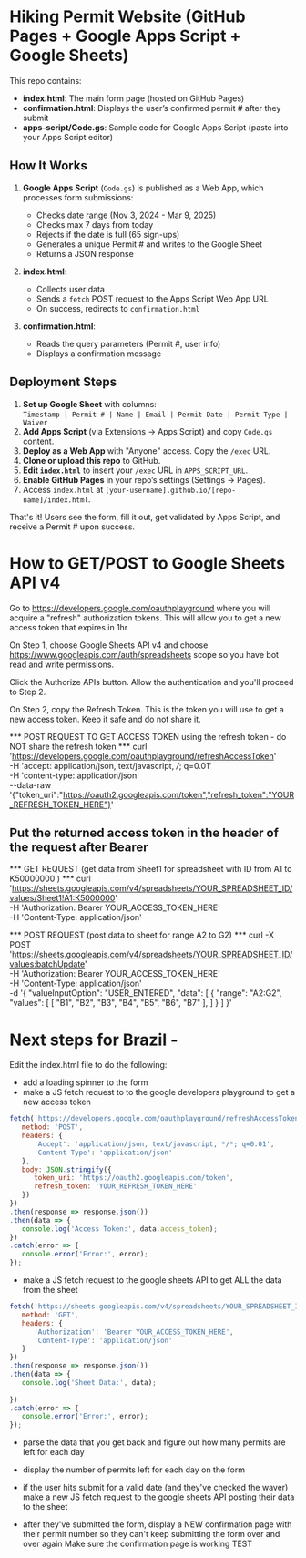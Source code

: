 # Hiking Permit Website (GitHub Pages + Google Apps Script + Google Sheets)

This repo contains:

- **index.html**: The main form page (hosted on GitHub Pages)  
- **confirmation.html**: Displays the user’s confirmed permit # after they submit  
- **apps-script/Code.gs**: Sample code for Google Apps Script (paste into your Apps Script editor)

## How It Works

1. **Google Apps Script** (`Code.gs`) is published as a Web App, which processes form submissions:
   - Checks date range (Nov 3, 2024 - Mar 9, 2025)
   - Checks max 7 days from today
   - Rejects if the date is full (65 sign-ups)
   - Generates a unique Permit # and writes to the Google Sheet
   - Returns a JSON response

2. **index.html**:
   - Collects user data
   - Sends a `fetch` POST request to the Apps Script Web App URL
   - On success, redirects to `confirmation.html`

3. **confirmation.html**:
   - Reads the query parameters (Permit #, user info)
   - Displays a confirmation message

## Deployment Steps

1. **Set up Google Sheet** with columns:  
   `Timestamp | Permit # | Name | Email | Permit Date | Permit Type | Waiver`
2. **Add Apps Script** (via Extensions → Apps Script) and copy `Code.gs` content.  
3. **Deploy as a Web App** with "Anyone" access. Copy the `/exec` URL.  
4. **Clone or upload this repo** to GitHub.  
5. **Edit `index.html`** to insert your `/exec` URL in `APPS_SCRIPT_URL`.  
6. **Enable GitHub Pages** in your repo’s settings (Settings → Pages).  
7. Access `index.html` at `[your-username].github.io/[repo-name]/index.html`.

That's it! Users see the form, fill it out, get validated by Apps Script, and receive a Permit # upon success.



# How to GET/POST to Google Sheets API v4
Go to https://developers.google.com/oauthplayground where you will acquire a "refresh" authorization tokens. This will allow you to get a new access token that expires in 1hr

On Step 1, choose Google Sheets API v4 and choose https://www.googleapis.com/auth/spreadsheets scope so you have bot read and write permissions.

Click the Authorize APIs button. Allow the authentication and you'll proceed to Step 2.

On Step 2, copy the Refresh Token. This is the token you will use to get a new access token. Keep it safe and do not share it.

*** POST REQUEST TO GET ACCESS TOKEN using the refresh token - do NOT share the refresh token ***
curl 'https://developers.google.com/oauthplayground/refreshAccessToken' \
  -H 'accept: application/json, text/javascript, */*; q=0.01' \
  -H 'content-type: application/json' \
  --data-raw '{"token_uri":"https://oauth2.googleapis.com/token","refresh_token":"YOUR_REFRESH_TOKEN_HERE"}'

## Put the returned access token in the header of the request after Bearer 

*** GET REQUEST (get data from Sheet1 for spreadsheet with ID from A1 to K50000000 ) ***
curl \
  'https://sheets.googleapis.com/v4/spreadsheets/YOUR_SPREADSHEET_ID/values/Sheet1!A1:K5000000' \
  -H 'Authorization: Bearer YOUR_ACCESS_TOKEN_HERE' \
  -H 'Content-Type: application/json' 
  

*** POST REQUEST (post data to sheet for range A2 to G2) ***
curl -X POST \
  'https://sheets.googleapis.com/v4/spreadsheets/YOUR_SPREADSHEET_ID/values:batchUpdate' \
  -H 'Authorization: Bearer YOUR_ACCESS_TOKEN_HERE' \
  -H 'Content-Type: application/json' \
  -d '{
  "valueInputOption": "USER_ENTERED",
  "data": [
    {
      "range": "A2:G2",
      "values": [
        [
          "B1", "B2", "B3", "B4", "B5", "B6", "B7"
        ],
      ]
    }
  ]
}'



# Next steps for Brazil - 
Edit the index.html file to do the following:
   - add a loading spinner to the form 
   - make a JS fetch request to to the google developers playground to get a new access token 

   ```javascript
   fetch('https://developers.google.com/oauthplayground/refreshAccessToken', {
      method: 'POST',
      headers: {
         'Accept': 'application/json, text/javascript, */*; q=0.01',
         'Content-Type': 'application/json'
      },
      body: JSON.stringify({
         token_uri: 'https://oauth2.googleapis.com/token',
         refresh_token: 'YOUR_REFRESH_TOKEN_HERE'
      })
   })
   .then(response => response.json())
   .then(data => {
      console.log('Access Token:', data.access_token);
   })
   .catch(error => {
      console.error('Error:', error);
   });
   ```

   - make a JS fetch request to the google sheets API to get ALL the data from the sheet

   ```javascript
   fetch('https://sheets.googleapis.com/v4/spreadsheets/YOUR_SPREADSHEET_ID/values/Sheet1!A1:K5000000', {
      method: 'GET',
      headers: {
         'Authorization': 'Bearer YOUR_ACCESS_TOKEN_HERE',
         'Content-Type': 'application/json'
      }
   })
   .then(response => response.json())
   .then(data => {
      console.log('Sheet Data:', data);
      
   })
   .catch(error => {
      console.error('Error:', error);
   });
   ```

   - parse the data that you get back and figure out how many permits are left for each day

   - display the number of permits left for each day on the form
   - if the user hits submit for a valid date (and they've checked the waver) make a new JS fetch request to the google sheets API posting their data to the sheet

   - after they've submitted the form, display a NEW confirmation page with their permit number so they can't keep submitting the form over and over again
Make sure the confirmation page is working 
TEST
   